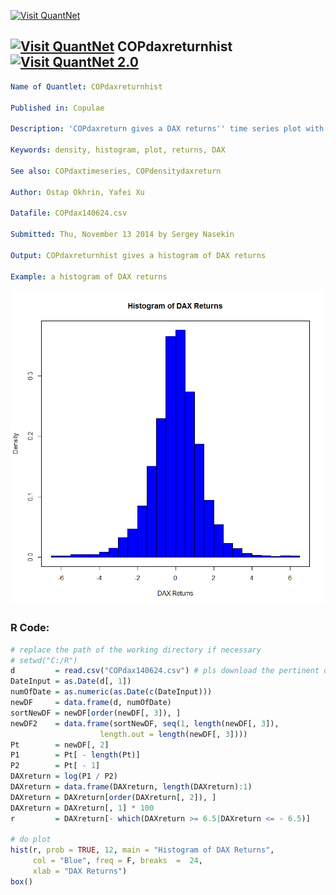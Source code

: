 
[<img src="https://github.com/QuantLet/Styleguide-and-FAQ/blob/master/pictures/banner.png" width="880" alt="Visit QuantNet">](http://quantlet.de/index.php?p=info)

## [<img src="https://github.com/QuantLet/Styleguide-and-Validation-procedure/blob/master/pictures/qloqo.png" alt="Visit QuantNet">](http://quantlet.de/) **COPdaxreturnhist**[<img src="https://github.com/QuantLet/Styleguide-and-Validation-procedure/blob/master/pictures/QN2.png" width="60" alt="Visit QuantNet 2.0">](http://quantlet.de/d3/ia)

```yaml
Name of Quantlet: COPdaxreturnhist
 
Published in: Copulae

Description: 'COPdaxreturn gives a DAX returns'' time series plot with a window from 1986-01-03 to 2008-12-30.'
  
Keywords: density, histogram, plot, returns, DAX
     
See also: COPdaxtimeseries, COPdensitydaxreturn

Author: Ostap Okhrin, Yafei Xu

Datafile: COPdax140624.csv

Submitted: Thu, November 13 2014 by Sergey Nasekin
     
Output: COPdaxreturnhist gives a histogram of DAX returns

Example: a histogram of DAX returns

```

![Picture1](COPdaxreturnhist.png)

### R Code:
```r
# replace the path of the working directory if necessary
# setwd("C:/R") 
d         = read.csv("COPdax140624.csv") # pls download the pertinent data set.
DateInput = as.Date(d[, 1])
numOfDate = as.numeric(as.Date(c(DateInput)))
newDF     = data.frame(d, numOfDate)
sortNewDF = newDF[order(newDF[, 3]), ]
newDF2    = data.frame(sortNewDF, seq(1, length(newDF[, 3]), 
                    length.out = length(newDF[, 3])))
Pt        = newDF[, 2]
P1        = Pt[ - length(Pt)]
P2        = Pt[ - 1]
DAXreturn = log(P1 / P2)
DAXreturn = data.frame(DAXreturn, length(DAXreturn):1)
DAXreturn = DAXreturn[order(DAXreturn[, 2]), ]
DAXreturn = DAXreturn[, 1] * 100
r         = DAXreturn[- which(DAXreturn >= 6.5|DAXreturn <= - 6.5)]

# do plot
hist(r, prob = TRUE, 12, main = "Histogram of DAX Returns",
     col = "Blue", freq = F, breaks  =  24,
	 xlab = "DAX Returns") 
box()
```
